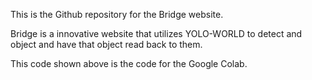 This is the Github repository for the Bridge website. 

Bridge is a innovative website that utilizes YOLO-WORLD to detect and object and have that object read back to them.

This code shown above is the code for the Google Colab.
